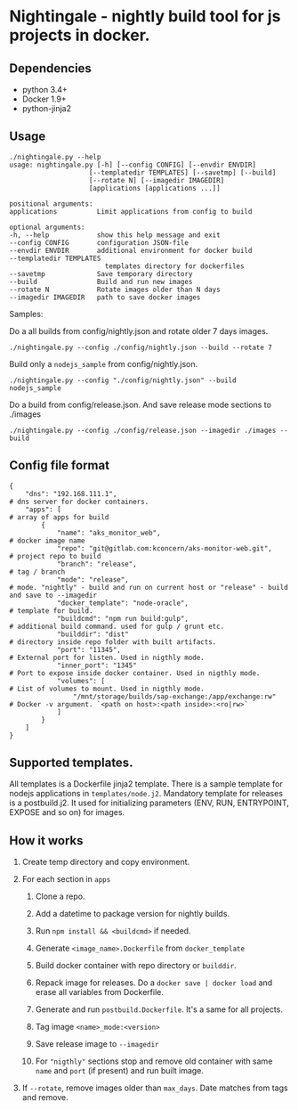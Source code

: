 # Nightingale - nightly build tool for js projects in docker.

## Dependencies

- python 3.4+
- Docker 1.9+
- python-jinja2

## Usage

    ./nightingale.py --help
    usage: nightingale.py [-h] [--config CONFIG] [--envdir ENVDIR]
                        [--templatedir TEMPLATES] [--savetmp] [--build]
                        [--rotate N] [--imagedir IMAGEDIR]
                        [applications [applications ...]]

    positional arguments:
    applications          Limit applications from config to build

    optional arguments:
    -h, --help            show this help message and exit
    --config CONFIG       configuration JSON-file
    --envdir ENVDIR       additional environment for docker build
    --templatedir TEMPLATES
                            templates directory for dockerfiles
    --savetmp             Save temporary directory
    --build               Build and run new images
    --rotate N            Rotate images older than N days
    --imagedir IMAGEDIR   path to save docker images

Samples:

Do a all builds from config/nightly.json and rotate older 7 days images.

    ./nightingale.py --config ./config/nightly.json --build --rotate 7

Build only a `nodejs_sample` from config/nightly.json.

    ./nightingale.py --config "./config/nightly.json" --build nodejs_sample

Do a build from config/release.json. And save release mode sections to ./images

    ./nightingale.py --config ./config/release.json --imagedir ./images --build

## Config file format

    {
        "dns": "192.168.111.1",                                             # dns server for docker containers.
        "apps": [                                                           # array of apps for build
            {
                "name": "aks_monitor_web",                                  # docker image name
                "repo": "git@gitlab.com:kconcern/aks-monitor-web.git",      # project repo to build
                "branch": "release",                                        # tag / branch
                "mode": "release",                                          # mode. "nightly" - build and run on current host or "release" - build and save to --imagedir
                "docker_template": "node-oracle",                           # template for build.
                "buildcmd": "npm run build:gulp",                           # additional build command. used for gulp / grunt etc.
                "builddir": "dist"                                          # directory inside repo folder with built artifacts.
                "port": "11345",                                            # External port for listen. Used in nigthly mode.
                "inner_port": "1345"                                        # Port to expose inside docker container. Used in nigthly mode.
                "volumes": [                                                # List of volumes to mount. Used in nigthly mode.
                    "/mnt/storage/builds/sap-exchange:/app/exchange:rw"     # Docker -v argument. `<path on host>:<path inside>:<ro|rw>`
                ]
            }
        ]
    }

## Supported templates.

All templates is a Dockerfile jinja2 template.
There is a sample template for nodejs applications in `templates/node.j2`.
Mandatory template for releases is a postbuild.j2. It used for initializing parameters (ENV, RUN, ENTRYPOINT, EXPOSE and so on) for images.


## How it works

1. Create temp directory and copy environment.
2. For each section in `apps`

    1. Clone a repo.
    2. Add a datetime to package version for nightly builds.
    3. Run `npm install && <buildcmd>` if needed.
    4. Generate `<image_name>.Dockerfile` from `docker_template`
    5. Build docker container with repo directory or `builddir`.
    6. Repack image for releases. Do a `docker save | docker load` and erase all variables from Dockerfile.
    7. Generate and run `postbuild.Dockerfile`. It's a same for all projects.
    8. Tag image `<name>_mode:<version>`
    9. Save release image to `--imagedir`

    10. For `"nigthly"` sections stop and remove old container with same `name` and `port` (if present) and run built image.

3. If `--rotate`, remove images older than `max_days`. Date matches from tags and remove.

